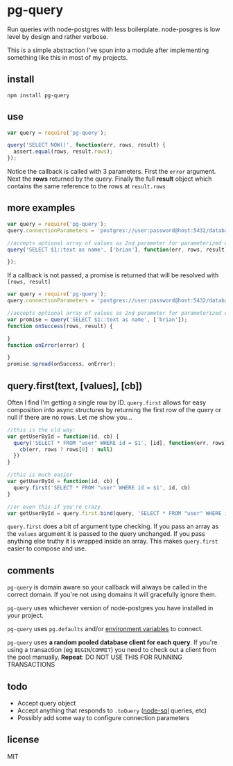# pg-query

Run queries with node-postgres with less boilerplate.  node-posgres is low level by design and rather verbose.

This is a simple abstraction I've spun into a module after implementing something like this in most of my projects.

## install

`npm install pg-query`

## use

```js
var query = require('pg-query');

query('SELECT NOW()', function(err, rows, result) {
  assert.equal(rows, result.rows);
});

```

Notice the callback is called with 3 parameters.
First the `error` argument.
Next the __rows__ returned by the query.
Finally the full __result__ object which contains the same reference to the rows at `result.rows`

## more examples
```js
var query = require('pg-query');
query.connectionParameters = 'postgres://user:password@host:5432/database';

//accepts optional array of values as 2nd parameter for parameterized queries
query('SELECT $1::text as name', ['brian'], function(err, rows, result) {

});
```

If a callback is not passed, a promise is returned that will be resolved with `[rows, result]`

```js
var query = require('pg-query');
query.connectionParameters = 'postgres://user:password@host:5432/database';

//accepts optional array of values as 2nd parameter for parameterized queries
var promise = query('SELECT $1::text as name', ['brian']);
function onSuccess(rows, result) {

}
function onError(error) {

}
promise.spread(onSuccess, onError);
```

## query.first(text, [values], [cb])

Often I find I'm getting a single row by ID.  `query.first` allows for easy composition into async structures by returning the first row of the query or null if there are no rows.  Let me show you...

```js
//this is the old way:
var getUserById = function(id, cb) {
  query('SELECT * FROM "user" WHERE id = $1', [id], function(err, rows) {
    cb(err, rows ? rows[0] : null)
  })
}

//this is much easier
var getUserById = function(id, cb) {
  query.first('SELECT * FROM "user" WHERE id = $1', id, cb)
}

//or even this if you're crazy
var getUserById = query.first.bind(query, 'SELECT * FROM "user" WHERE id = $1')
```

`query.first` does a bit of argument type checking. If you pass an array as the `values` argument it is passed to the query unchanged. If you pass anything else truthy it is wrapped inside an array. This makes `query.first` easier to compose and use.


## comments

`pg-query` is domain aware so your callback will always be called in the correct domain.
If you're not using domains it will gracefully ignore them.

`pg-query` uses whichever version of node-postgres you have installed in your project.

`pg-query` uses `pg.defaults` and/or [environment variables](http://www.postgresql.org/docs/9.2/static/libpq-envars.html) to connect.

`pg-query` uses __a random pooled database client for each query__.
If you're using a transaction (eg `BEGIN`/`COMMIT`) you need to check out a client from the pool manually.
__Repeat__: DO NOT USE THIS FOR RUNNING TRANSACTIONS

## todo

- Accept query object
- Accept anything that responds to `.toQuery` ([node-sql](https://github.com/brianc/node-sql) queries, etc)
- Possibly add some way to configure connection parameters

## license

MIT
